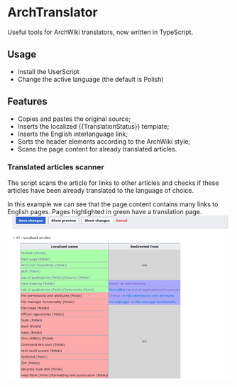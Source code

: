 # ArchTranslator
Useful tools for ArchWiki translators, now written in TypeScript.

## Usage
- Install the UserScript
- Change the active language (the default is Polish)

## Features
- Copies and pastes the original source;
- Inserts the localized {{TranslationStatus}} template;
- Inserts the English interlanguage link;
- Sorts the header elements according to the ArchWiki style;
- Scans the page content for already translated articles.

### Translated articles scanner
The script scans the article for links to other articles and checks if these articles have
been already translated to the language of choice.

In this example we can see that the page content contains many links to English pages.
Pages highlighted in green have a translation page.
![Translated articles scanner UI](assets/translated-articles.png)
